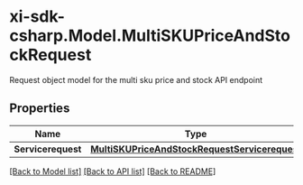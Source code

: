 # xi-sdk-csharp.Model.MultiSKUPriceAndStockRequest
Request object model for the multi sku price and stock API endpoint

## Properties

Name | Type | Description | Notes
------------ | ------------- | ------------- | -------------
**Servicerequest** | [**MultiSKUPriceAndStockRequestServicerequest**](MultiSKUPriceAndStockRequestServicerequest.md) |  | [optional] 

[[Back to Model list]](../README.md#documentation-for-models) [[Back to API list]](../README.md#documentation-for-api-endpoints) [[Back to README]](../README.md)


